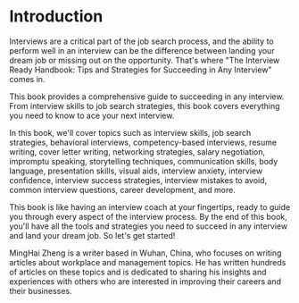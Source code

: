 # Introduction

Interviews are a critical part of the job search process, and the ability to perform well in an interview can be the difference between landing your dream job or missing out on the opportunity. That's where "The Interview Ready Handbook: Tips and Strategies for Succeeding in Any Interview" comes in.

This book provides a comprehensive guide to succeeding in any interview. From interview skills to job search strategies, this book covers everything you need to know to ace your next interview.

In this book, we'll cover topics such as interview skills, job search strategies, behavioral interviews, competency-based interviews, resume writing, cover letter writing, networking strategies, salary negotiation, impromptu speaking, storytelling techniques, communication skills, body language, presentation skills, visual aids, interview anxiety, interview confidence, interview success strategies, interview mistakes to avoid, common interview questions, career development, and more.

This book is like having an interview coach at your fingertips, ready to guide you through every aspect of the interview process. By the end of this book, you'll have all the tools and strategies you need to succeed in any interview and land your dream job. So let's get started!

MingHai Zheng is a writer based in Wuhan, China, who focuses on writing articles about workplace and management topics. He has written hundreds of articles on these topics and is dedicated to sharing his insights and experiences with others who are interested in improving their careers and their businesses.
